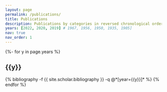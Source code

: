 ```yaml
---
layout: page
permalink: /publications/
title: Publications
description: Publications by categories in reversed chronological order # generated by jekyll-scholar.
years: [2022, 2020, 2019] # 1967, 1956, 1950, 1935, 1905]
nav: true
nav_order: 1
---
```

<!-- _pages/publications.md -->
<div class="publications">

{%- for y in page.years %}
  <h2 class="year">{{y}}</h2>
  {% bibliography -f {{ site.scholar.bibliography }} -q @*[year={{y}}]* %}
{% endfor %}

</div>
